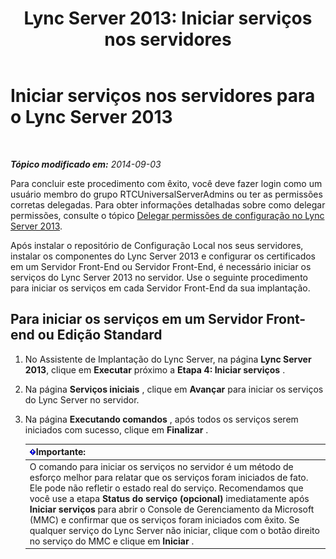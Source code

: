﻿---
title: 'Lync Server 2013: Iniciar serviços nos servidores'
TOCTitle: Iniciar serviços nos servidores
ms:assetid: fa26eaed-0529-4f32-9f3f-f32c4bd4b1c8
ms:mtpsurl: https://technet.microsoft.com/pt-br/library/Gg413059(v=OCS.15)
ms:contentKeyID: 49308670
ms.date: 05/19/2016
mtps_version: v=OCS.15
ms.translationtype: HT
---

# Iniciar serviços nos servidores para o Lync Server 2013

 

_**Tópico modificado em:** 2014-09-03_

Para concluir este procedimento com êxito, você deve fazer login como um usuário membro do grupo RTCUniversalServerAdmins ou ter as permissões corretas delegadas. Para obter informações detalhadas sobre como delegar permissões, consulte o tópico [Delegar permissões de configuração no Lync Server 2013](lync-server-2013-delegate-setup-permissions.md).

Após instalar o repositório de Configuração Local nos seus servidores, instalar os componentes do Lync Server 2013 e configurar os certificados em um Servidor Front-End ou Servidor Front-End, é necessário iniciar os serviços do Lync Server 2013 no servidor. Use o seguinte procedimento para iniciar os serviços em cada Servidor Front-End da sua implantação.

## Para iniciar os serviços em um Servidor Front-end ou Edição Standard

1.  No Assistente de Implantação do Lync Server, na página **Lync Server 2013**, clique em **Executar** próximo a **Etapa 4: Iniciar serviços** .

2.  Na página **Serviços iniciais** , clique em **Avançar** para iniciar os serviços do Lync Server no servidor.

3.  Na página **Executando comandos** , após todos os serviços serem iniciados com sucesso, clique em **Finalizar** .
    
    <table>
    <thead>
    <tr class="header">
    <th><img src="images/Gg425939.important(OCS.15).gif" title="important" alt="important" />Importante:</th>
    </tr>
    </thead>
    <tbody>
    <tr class="odd">
    <td>O comando para iniciar os serviços no servidor é um método de esforço melhor para relatar que os serviços foram iniciados de fato. Ele pode não refletir o estado real do serviço. Recomendamos que você use a etapa <strong>Status do serviço (opcional)</strong> imediatamente após <strong>Iniciar serviços</strong> para abrir o Console de Gerenciamento da Microsoft (MMC) e confirmar que os serviços foram iniciados com êxito. Se qualquer serviço do Lync Server não iniciar, clique com o botão direito no serviço do MMC e clique em <strong>Iniciar</strong> .</td>
    </tr>
    </tbody>
    </table>

